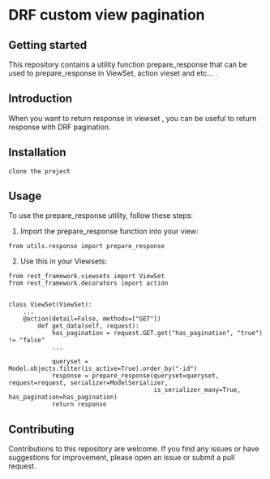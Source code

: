 # DRF custom view pagination


## Getting started

This repository contains a utility function prepare_response that can be used to prepare_response in
ViewSet, action vieset and etc... .

## Introduction

When you want to return response in viewset , you can be useful to return response with DRF pagination.

## Installation

```
clone the project
```

## Usage

To use the prepare_response utility, follow these steps:

1. Import the prepare_response function into your view:
```
from utils.response import prepare_response
```
2. Use this in your Viewsets:
```
from rest_framework.viewsets import ViewSet
from rest_framework.decorators import action


class ViewSet(ViewSet):
    ...
    @action(detail=False, methods=["GET"])
        def get_data(self, request):
            has_pagination = request.GET.get("has_pagination", "true") != "false"
            ...

            queryset = Model.objects.filter(is_active=True).order_by("-id")
            response = prepare_response(queryset=queryset, request=request, serializer=ModelSerializer,
                                        is_serializer_many=True, has_pagination=has_pagination)
            return response

```

## Contributing

Contributions to this repository are welcome. If you find any issues or have suggestions for improvement, please open an issue or submit a pull request.